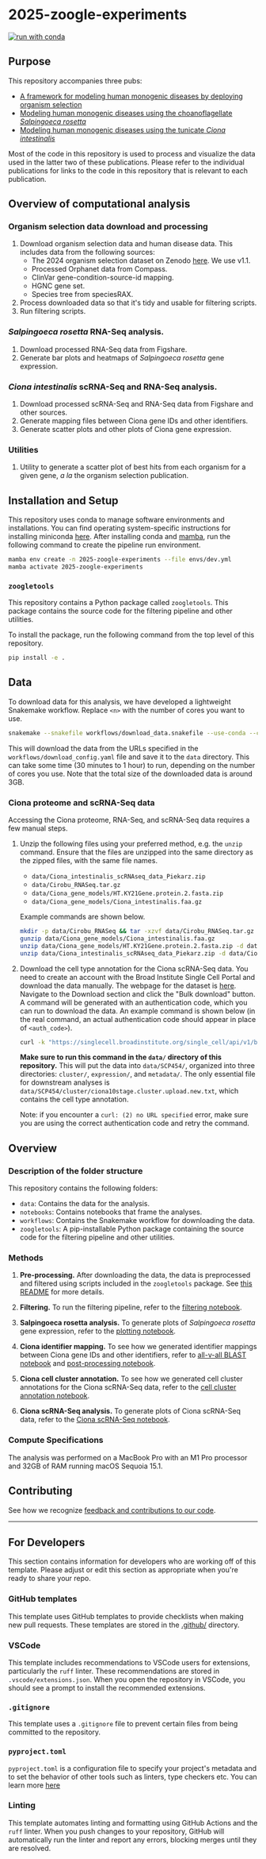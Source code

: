 # 2025-zoogle-experiments

[![run with conda](https://img.shields.io/badge/run%20with-conda-3EB049?labelColor=000000&logo=anaconda)](https://docs.conda.io/projects/miniconda/en/latest/)

## Purpose

This repository accompanies three pubs:
- [A framework for modeling human monogenic diseases by deploying organism selection](https://doi.org/10.57844/arcadia-ugg5-emyd)
- [Modeling human monogenic diseases using the choanoflagellate *Salpingoeca rosetta*](https://doi.org/10.57844/arcadia-bp0f-v1xx)
- [Modeling human monogenic diseases using the tunicate *Ciona intestinalis*](https://doi.org/10.57844/arcadia-084m-a3v2)

Most of the code in this repository is used to process and visualize the data used in the latter two of these publications. Please refer to the individual publications for links to the code in this repository that is relevant to each publication.

## Overview of computational analysis

### Organism selection data download and processing

1. Download organism selection data and human disease data. This includes data from the following sources:
    - The 2024 organism selection dataset on Zenodo [here](https://zenodo.org/records/15693939). We use v1.1.
    - Processed Orphanet data from Compass.
    - ClinVar gene-condition-source-id mapping.
    - HGNC gene set.
    - Species tree from speciesRAX.
2. Process downloaded data so that it's tidy and usable for filtering scripts.
3. Run filtering scripts.

### *Salpingoeca rosetta* RNA-Seq analysis.

1. Download processed RNA-Seq data from Figshare.
1. Generate bar plots and heatmaps of *Salpingoeca rosetta* gene expression.

### *Ciona intestinalis* scRNA-Seq and RNA-Seq analysis.

1. Download processed scRNA-Seq and RNA-Seq data from Figshare and other sources.
1. Generate mapping files between Ciona gene IDs and other identifiers.
1. Generate scatter plots and other plots of Ciona gene expression.

### Utilities

1. Utility to generate a scatter plot of best hits from each organism for a given gene, *a la* the organism selection publication.

## Installation and Setup

This repository uses conda to manage software environments and installations. You can find operating system-specific instructions for installing miniconda [here](https://docs.conda.io/projects/miniconda/en/latest/). After installing conda and [mamba](https://mamba.readthedocs.io/en/latest/), run the following command to create the pipeline run environment.

```bash
mamba env create -n 2025-zoogle-experiments --file envs/dev.yml
mamba activate 2025-zoogle-experiments
```

### `zoogletools`

This repository contains a Python package called `zoogletools`. This package contains the source code for the filtering pipeline and other utilities.

To install the package, run the following command from the top level of this repository.

```bash
pip install -e .
```

## Data

To download data for this analysis, we have developed a lightweight Snakemake workflow. Replace `<n>` with the number of cores you want to use.

```bash
snakemake --snakefile workflows/download_data.snakefile --use-conda --cores <n>
```

This will download the data from the URLs specified in the `workflows/download_config.yaml` file and save it to the `data` directory. This can take some time (30 minutes to 1 hour) to run, depending on the number of cores you use. Note that the total size of the downloaded data is around 3GB.

### Ciona proteome and scRNA-Seq data

Accessing the Ciona proteome, RNA-Seq, and scRNA-Seq data requires a few manual steps.

1. Unzip the following files using your preferred method, e.g. the `unzip` command. Ensure that the files are unzipped into the same directory as the zipped files, with the same file names.
   - `data/Ciona_intestinalis_scRNAseq_data_Piekarz.zip`
   - `data/Cirobu_RNASeq.tar.gz`
   - `data/Ciona_gene_models/HT.KY21Gene.protein.2.fasta.zip`
   - `data/Ciona_gene_models/Ciona_intestinalis.faa.gz`

    Example commands are shown below.
    ```bash
    mkdir -p data/Cirobu_RNASeq && tar -xzvf data/Cirobu_RNASeq.tar.gz -C data/Cirobu_RNASeq
    gunzip data/Ciona_gene_models/Ciona_intestinalis.faa.gz
    unzip data/Ciona_gene_models/HT.KY21Gene.protein.2.fasta.zip -d data/Ciona_gene_models/HT.KY21Gene.protein.2.fasta
    unzip data/Ciona_intestinalis_scRNAseq_data_Piekarz.zip -d data/Ciona_intestinalis_scRNAseq_data_Piekarz
    ```

2. Download the cell type annotation for the Ciona scRNA-Seq data. You need to create an account with the Broad Institute Single Cell Portal and download the data manually. The webpage for the dataset is [here](https://singlecell.broadinstitute.org/single_cell/study/SCP454/comprehensive-single-cell-transcriptome-lineages-of-a-proto-vertebrate). Navigate to the Download section and click the "Bulk download" button. A command will be generated with an authentication code, which you can run to download the data. An example command is shown below (in the real command, an actual authentication code should appear in place of `<auth_code>`).

    ```bash
    curl -k "https://singlecell.broadinstitute.org/single_cell/api/v1/bulk_download/generate_curl_config?accessions=SCP454&auth_code=<auth_code>&directory=all&context=study"  -o cfg.txt; curl -K cfg.txt && rm cfg.txt
    ```

    __Make sure to run this command in the `data/` directory of this repository.__ This will put the data into `data/SCP454/`, organized into three directories: `cluster/`, `expression/`, and `metadata/`. The only essential file for downstream analyses is `data/SCP454/cluster/ciona10stage.cluster.upload.new.txt`, which contains the cell type annotation.

    Note: if you encounter a `curl: (2) no URL specified` error, make sure you are using the correct authentication code and retry the command.

## Overview

### Description of the folder structure

This repository contains the following folders:
- `data`: Contains the data for the analysis.
- `notebooks`: Contains notebooks that frame the analyses.
- `workflows`: Contains the Snakemake workflow for downloading the data.
- `zoogletools`: A pip-installable Python package containing the source code for the filtering pipeline and other utilities.


### Methods

1. **Pre-processing.** After downloading the data, the data is preprocessed and filtered using scripts included in the `zoogletools` package. See [this README](zoogletools/data_processing/README.md) for more details.

1. **Filtering.** To run the filtering pipeline, refer to the [filtering notebook](notebooks/1_filtering.ipynb).

1. **Salpingoeca rosetta analysis.** To generate plots of *Salpingoeca rosetta* gene expression, refer to the [plotting notebook](notebooks/Salpingoeca-rosetta/2_salpingoeca-rosetta-expression.ipynb).

1. **Ciona identifier mapping.** To see how we generated identifier mappings between Ciona gene IDs and other identifiers, refer to [all-v-all BLAST notebook](notebooks/Ciona-intestinalis/3_ciona-all-v-all-blast.ipynb) and [post-processing notebook](notebooks/Ciona-intestinalis/4_ciona-blast-processing.ipynb).

1. **Ciona cell cluster annotation.** To see how we generated cell cluster annotations for the Ciona scRNA-Seq data, refer to the [cell cluster annotation notebook](notebooks/Ciona-intestinalis/5_ciona-cell-cluster-annotation.ipynb).

1. **Ciona scRNA-Seq analysis.** To generate plots of Ciona scRNA-Seq data, refer to the [Ciona scRNA-Seq notebook](notebooks/Ciona-intestinalis/6_ciona-scrnaseq-expression.ipynb).

### Compute Specifications

The analysis was performed on a MacBook Pro with an M1 Pro processor and 32GB of RAM running macOS Sequoia 15.1.

## Contributing

See how we recognize [feedback and contributions to our code](https://github.com/Arcadia-Science/arcadia-software-handbook/blob/main/guides-and-standards/guide-credit-for-contributions.md).

---
## For Developers

This section contains information for developers who are working off of this template. Please adjust or edit this section as appropriate when you're ready to share your repo.

### GitHub templates

This template uses GitHub templates to provide checklists when making new pull requests. These templates are stored in the [.github/](./.github/) directory.

### VSCode

This template includes recommendations to VSCode users for extensions, particularly the `ruff` linter. These recommendations are stored in `.vscode/extensions.json`. When you open the repository in VSCode, you should see a prompt to install the recommended extensions.

### `.gitignore`

This template uses a `.gitignore` file to prevent certain files from being committed to the repository.

### `pyproject.toml`

`pyproject.toml` is a configuration file to specify your project's metadata and to set the behavior of other tools such as linters, type checkers etc. You can learn more [here](https://packaging.python.org/en/latest/guides/writing-pyproject-toml/)

### Linting

This template automates linting and formatting using GitHub Actions and the `ruff` linter. When you push changes to your repository, GitHub will automatically run the linter and report any errors, blocking merges until they are resolved.
